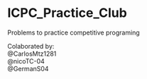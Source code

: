# ICPC_Practice_Club
Problems to practice competitive programing 

Colaborated by: <br/>
@CarlosMtz1281 <br/>
@nicoTC-04 <br/>
@GermanS04
